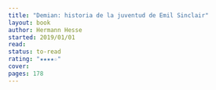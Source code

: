 ```yaml
---
title: "Demian: historia de la juventud de Emil Sinclair"
layout: book
author: Hermann Hesse
started: 2019/01/01
read: 
status: to-read
rating: "★★★★☆"
cover: 
pages: 178
---
```

